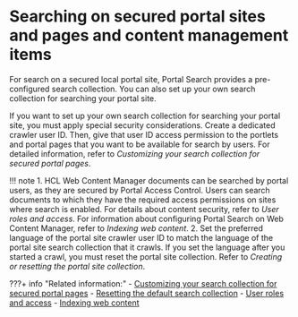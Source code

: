 # Searching on secured portal sites and pages and content management items

For search on a secured local portal site, Portal Search provides a pre-configured search collection. You can also set up your own search collection for searching your portal site.

If you want to set up your own search collection for searching your portal site, you must apply special security considerations. Create a dedicated crawler user ID. Then, give that user ID access permission to the portlets and portal pages that you want to be available for search by users. For detailed information, refer to *Customizing your search collection for secured portal pages*.

!!! note
    1.  HCL Web Content Manager documents can be searched by portal users, as they are secured by Portal Access Control. Users can search documents to which they have the required access permissions on sites where search is enabled. For details about content security, refer to *User roles and access*. For information about configuring Portal Search on Web Content Manager, refer to *Indexing web content*.
    2.  Set the preferred language of the portal site crawler user ID to match the language of the portal site search collection that it crawls. If you set the language after you started a crawl, you must reset the portal site collection. Refer to *Creating or resetting the portal site collection*.



???+ info "Related information:"
    - [Customizing your search collection for secured portal pages](../../searching_local_portal/cfg_search_portal_site/srtconfgownsrchsec.md)
    - [Resetting the default search collection](../../portal_search/administer_portal_search/searching_crawling_portal_sites/srtcrtprtlstecllc.md)
    - [User roles and access](../../../../deployment/manage/security/controlling_access/wcm_security/wcm_cms_access/wcm_security_items.md)
    - [Indexing web content](../../indexing_webcontent/index.md)

